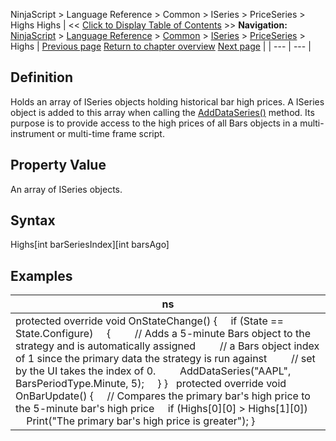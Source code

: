 ﻿
NinjaScript > Language Reference > Common > ISeries<T> > PriceSeries<double> > Highs
Highs
| << [Click to Display Table of Contents](highs.md) >> **Navigation:**     [NinjaScript](ninjascript-1.md) > [Language Reference](language_reference_wip-1.md) > [Common](common-1.md) > [ISeries<T>](iseriest-1.md) > [PriceSeries<double>](priceseries-1.md) > Highs | [Previous page](high-1.md) [Return to chapter overview](priceseries-1.md) [Next page](input-1.md) |
| --- | --- |
## Definition
Holds an array of ISeries<double> objects holding historical bar high prices. A ISeries<double> object is added to this array when calling the [AddDataSeries()](adddataseries-1.md) method. Its purpose is to provide access to the high prices of all Bars objects in a multi-instrument or multi-time frame script.
## 
## Property Value
An array of ISeries<double> objects.
 
## Syntax
Highs[int barSeriesIndex][int barsAgo]
 
## 
## Examples
| ns |
| --- |
| protected override void OnStateChange() {      if (State == State.Configure)      {          // Adds a 5-minute Bars object to the strategy and is automatically assigned          // a Bars object index of 1 since the primary data the strategy is run against          // set by the UI takes the index of 0.          AddDataSeries("AAPL", BarsPeriodType.Minute, 5);      } }   protected override void OnBarUpdate() {      // Compares the primary bar's high price to the 5-minute bar's high price      if (Highs[0][0] > Highs[1][0])          Print("The primary bar's high price is greater"); } |

